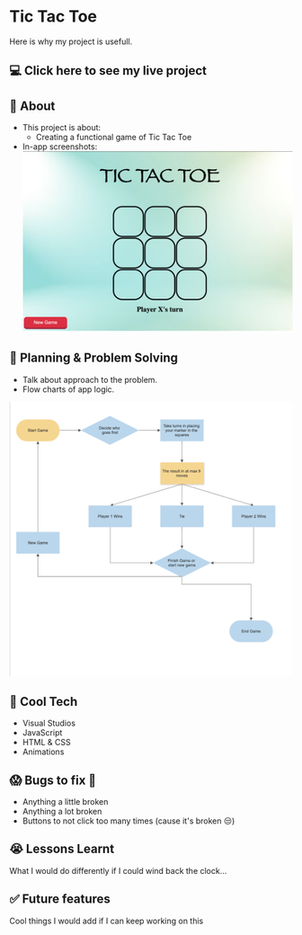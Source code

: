 # Tic Tac Toe

Here is why my project is usefull.

## :computer: Click here to see my live project


## :page_facing_up: About

- This project is about:
  - Creating a functional game of Tic Tac Toe
- In-app screenshots:
![alt text](https://github.com/vanshaz12/Tic-Tac-Toe/blob/main/in_app-SS.png)


## :pencil: Planning & Problem Solving
- Talk about approach to the problem. 
- Flow charts of app logic.

![alt text](https://github.com/vanshaz12/Tic-Tac-Toe/blob/main/flowchart.png)

## :rocket: Cool Tech
- Visual Studios 
- JavaScript
- HTML & CSS
- Animations 

## :scream: Bugs to fix :poop:
- Anything a little broken
- Anything a lot broken
- Buttons to not click too many times (cause it's broken :unamused:)

## :sob: Lessons Learnt
What I would do differently if I could wind back the clock...

## :white_check_mark: Future features 
Cool things I would add if I can keep working on this 